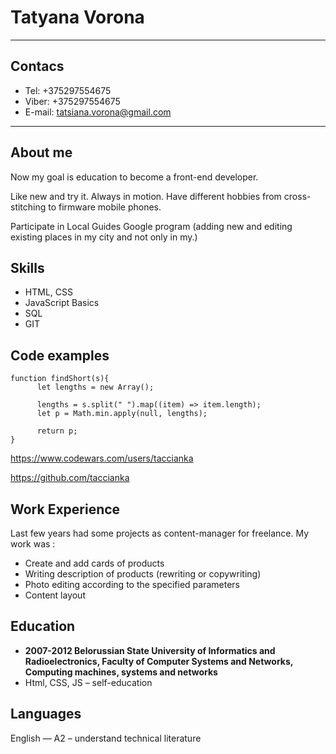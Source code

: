 # Tatyana Vorona
***
## Contacs
* Tel: +375297554675
* Viber: +375297554675
* E-mail: tatsiana.vorona@gmail.com
***
## About me
Now my goal is education to become a front-end developer.

Like new and try it. Always in motion. Have different hobbies from cross-stitching to firmware mobile phones.

Participate in Local Guides Google program (adding new and editing existing places in my city and not only in my.)
## Skills
* HTML, CSS
* JavaScript Basics
* SQL
* GIT
## Code examples
```
function findShort(s){
      let lengths = new Array();

      lengths = s.split(" ").map((item) => item.length);
      let p = Math.min.apply(null, lengths);
  
      return p;
}
```
https://www.codewars.com/users/taccianka

https://github.com/taccianka
## Work Experience
Last few years had some projects as content-manager for freelance. My work was :
* Create and add сards of products
* Writing description of products (rewriting or copywriting)
* Photo editing according to the specified parameters
* Content layout
## Education
* **2007-2012 Belorussian State University of Informatics and Radioelectronics, 
Faculty of Computer Systems and Networks, Computing machines, systems and networks**
* Html, CSS, JS – self-education
## Languages
English — A2 – understand technical literature

